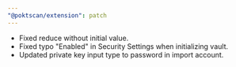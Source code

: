 ```yaml
---
"@poktscan/extension": patch
---
```


* Fixed reduce without initial value.
* Fixed typo "Enabled" in Security Settings when initializing vault.
* Updated private key input type to password in import account.
